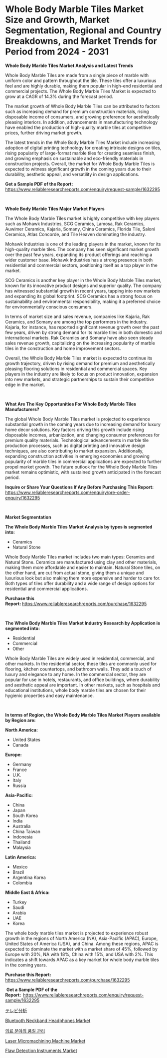 <p><h1>Whole Body Marble Tiles Market Size and Growth, Market Segmentation, Regional and Country Breakdowns, and Market Trends for Period from 2024 -  2031</h1></p><p><strong>Whole Body Marble Tiles Market Analysis and Latest Trends</strong></p>
<p><p>Whole Body Marble Tiles are made from a single piece of marble with uniform color and pattern throughout the tile. These tiles offer a luxurious feel and are highly durable, making them popular in high-end residential and commercial projects. The Whole Body Marble Tiles Market is expected to grow at a CAGR of 14.3% during the forecast period.</p><p>The market growth of Whole Body Marble Tiles can be attributed to factors such as increasing demand for premium construction materials, rising disposable income of consumers, and growing preference for aesthetically pleasing interiors. In addition, advancements in manufacturing technology have enabled the production of high-quality marble tiles at competitive prices, further driving market growth.</p><p>The latest trends in the Whole Body Marble Tiles Market include increasing adoption of digital printing technology for creating intricate designs on tiles, rising popularity of large-format marble tiles for creating seamless finish, and growing emphasis on sustainable and eco-friendly materials in construction projects. Overall, the market for Whole Body Marble Tiles is expected to witness significant growth in the coming years due to their durability, aesthetic appeal, and versatility in design applications.</p></p>
<p><strong>Get a Sample PDF of the Report:&nbsp;</strong> <a href="https://www.reliableresearchreports.com/enquiry/request-sample/1632295">https://www.reliableresearchreports.com/enquiry/request-sample/1632295</a></p>
<p>&nbsp;</p>
<p><strong>Whole Body Marble Tiles Major Market Players</strong></p>
<p><p>The Whole Body Marble Tiles market is highly competitive with key players such as Mohawk Industries, SCG Ceramics, Lamosa, Rak Ceramics, Auwimer Ceramics, Kajaria, Somany, China Ceramics, Florida Tile, Saloni Ceramica, Atlas Concorde, and Tile Heaven dominating the industry.</p><p>Mohawk Industries is one of the leading players in the market, known for its high-quality marble tiles. The company has seen significant market growth over the past few years, expanding its product offerings and reaching a wider customer base. Mohawk Industries has a strong presence in both residential and commercial sectors, positioning itself as a top player in the market.</p><p>SCG Ceramics is another key player in the Whole Body Marble Tiles market, known for its innovative product designs and superior quality. The company has witnessed substantial growth in recent years, tapping into new markets and expanding its global footprint. SCG Ceramics has a strong focus on sustainability and environmental responsibility, making it a preferred choice for environmentally conscious consumers.</p><p>In terms of market size and sales revenue, companies like Kajaria, Rak Ceramics, and Somany are among the top performers in the industry. Kajaria, for instance, has reported significant revenue growth over the past few years, driven by strong demand for its marble tiles in both domestic and international markets. Rak Ceramics and Somany have also seen steady sales revenue growth, capitalizing on the increasing popularity of marble tiles in the construction and home improvement sectors.</p><p>Overall, the Whole Body Marble Tiles market is expected to continue its growth trajectory, driven by rising demand for premium and aesthetically pleasing flooring solutions in residential and commercial spaces. Key players in the industry are likely to focus on product innovation, expansion into new markets, and strategic partnerships to sustain their competitive edge in the market.</p></p>
<p>&nbsp;</p>
<p><strong>What Are The Key Opportunities For Whole Body Marble Tiles Manufacturers?</strong></p>
<p><p>The global Whole Body Marble Tiles market is projected to experience substantial growth in the coming years due to increasing demand for luxury home décor solutions. Key factors driving this growth include rising disposable incomes, urbanization, and changing consumer preferences for premium quality materials. Technological advancements in marble tile production processes, such as digital printing and innovative design techniques, are also contributing to market expansion. Additionally, expanding construction activities in emerging economies and growing popularity of marble tiles in commercial applications are expected to further propel market growth. The future outlook for the Whole Body Marble Tiles market remains optimistic, with sustained growth anticipated in the forecast period.</p></p>
<p><strong>Inquire or Share Your Questions If Any Before Purchasing This Report:</strong> <a href="https://www.reliableresearchreports.com/enquiry/pre-order-enquiry/1632295">https://www.reliableresearchreports.com/enquiry/pre-order-enquiry/1632295</a></p>
<p>&nbsp;</p>
<p><strong>Market Segmentation</strong></p>
<p><strong>The Whole Body Marble Tiles Market Analysis by types is segmented into:</strong></p>
<p><ul><li>Ceramics</li><li>Natural Stone</li></ul></p>
<p><p>Whole Body Marble Tiles market includes two main types: Ceramics and Natural Stone. Ceramics are manufactured using clay and other materials, making them more affordable and easier to maintain. Natural Stone tiles, on the other hand, are cut from actual stone, giving them a unique and luxurious look but also making them more expensive and harder to care for. Both types of tiles offer durability and a wide range of design options for residential and commercial applications.</p></p>
<p><strong>Purchase this Report:&nbsp;</strong><a href="https://www.reliableresearchreports.com/purchase/1632295">https://www.reliableresearchreports.com/purchase/1632295</a></p>
<p>&nbsp;</p>
<p><strong>The Whole Body Marble Tiles Market Industry Research by Application is segmented into:</strong></p>
<p><ul><li>Residential</li><li>Commercial</li><li>Other</li></ul></p>
<p><p>Whole Body Marble Tiles are widely used in residential, commercial, and other markets. In the residential sector, these tiles are commonly used for flooring, kitchen countertops, and bathroom walls. They add a touch of luxury and elegance to any home. In the commercial sector, they are popular for use in hotels, restaurants, and office buildings, where durability and aesthetic appeal are important. In other markets, such as hospitals and educational institutions, whole body marble tiles are chosen for their hygienic properties and easy maintenance.</p></p>
<p>&nbsp;</p>
<p><strong>In terms of Region, the Whole Body Marble Tiles Market Players available by Region are:</strong></p>
<p>
    <p> <strong> North America: </strong>
        <ul>
            <li>United States</li>
            <li>Canada</li>
        </ul>
        </p> 
    <p> <strong> Europe: </strong>
        <ul>
            <li>Germany</li>
            <li>France</li>
            <li>U.K.</li>
            <li>Italy</li>
            <li>Russia</li>
        </ul>
        </p> 
    <p> <strong> Asia-Pacific: </strong>
        <ul>
            <li>China</li>
            <li>Japan</li>
            <li>South Korea</li>
            <li>India</li>
            <li>Australia</li>
            <li>China Taiwan</li>
            <li>Indonesia</li>
            <li>Thailand</li>
            <li>Malaysia</li>
        </ul>
        </p> 
    <p> <strong> Latin America: </strong>
        <ul>
            <li>Mexico</li>
            <li>Brazil</li>
            <li>Argentina Korea</li>
            <li>Colombia</li>
        </ul>
        </p> 
    <p> <strong> Middle East & Africa: </strong>
        <ul>
            <li>Turkey</li>
            <li>Saudi</li>
            <li>Arabia</li>
            <li>UAE</li>
            <li>Korea</li>
        </ul>
    </p>
    </p>
<p><p>The whole body marble tiles market is projected to experience robust growth in the regions of North America (NA), Asia-Pacific (APAC), Europe, United States of America (USA), and China. Among these regions, APAC is expected to dominate the market with a market share of 45%, followed by Europe with 20%, NA with 18%, China with 15%, and USA with 2%. This indicates a shift towards APAC as a key market for whole body marble tiles in the coming years.</p></p>
<p><strong>Purchase this Report: </strong><a href="https://www.reliableresearchreports.com/purchase/1632295">https://www.reliableresearchreports.com/purchase/1632295</a></p>
<p>&nbsp;<strong>Get a Sample PDF of the Report:&nbsp;&nbsp;</strong><a href="https://www.reliableresearchreports.com/enquiry/request-sample/1632295">https://www.reliableresearchreports.com/enquiry/request-sample/1632295</a></p>
<p><strong></strong></p>
<p><p><a href="https://medium.com/@arturokrs2023/tv%E3%82%A2%E3%83%8A%E3%83%AA%E3%83%86%E3%82%A3%E3%82%AF%E3%82%B9%E5%B8%82%E5%A0%B4-%E7%AB%B6%E4%BA%89%E5%88%86%E6%9E%90-%E5%B8%82%E5%A0%B4%E3%83%88%E3%83%AC%E3%83%B3%E3%83%89-2031%E5%B9%B4%E3%81%BE%E3%81%A7%E3%81%AE%E4%BA%88%E6%B8%AC-1a202a52e886">テレビ分析</a></p><p><a href="https://view.publitas.com/reportprime-1/insights-into-bluetooth-neckband-headphones-market-size-analysing-market-share-trends-and-growth-from-2024-to-2031/">Bluetooth Neckband Headphones Market</a></p><p><a href="https://medium.com/@nicholepatriciadoylenwnrjr0/%ED%92%88%EC%A7%88-%EA%B4%80%EB%A6%AC-%EB%B3%B4%EA%B1%B4-%EC%9D%98%EB%A3%8C-%EC%8B%9C%EC%9E%A5-%EB%B6%84%EC%84%9D-%EB%B0%8F-%ED%81%AC%EA%B8%B0-%EC%98%88%EC%B8%A1%EC%9D%80-2024%EB%85%84%EB%B6%80%ED%84%B0-2031%EB%85%84%EA%B9%8C%EC%A7%80-%EA%B8%B0%EA%B0%84%EC%97%90-%EB%8C%80%ED%95%B4-%EC%A7%84%ED%96%89%EB%90%98%EC%97%88%EC%8A%B5%EB%8B%88%EB%8B%A4-0855434cdc67">의료 분야의 품질 관리</a></p><p><a href="https://sore-arch-6db.notion.site/Laser-Micromachining-Machine-Market-Size-Growth-Outlook-from-2024-to-2031-projecting-at-Market-s-T-b43cf32129424c54a633b12c6503e056">Laser Micromachining Machine Market</a></p><p><a href="https://github.com/nicholepatriciadoylenwnrjr0/Market-Research-Report-List-1/blob/main/flaw-detection-instruments-market.md">Flaw Detection Instruments Market</a></p></p>
